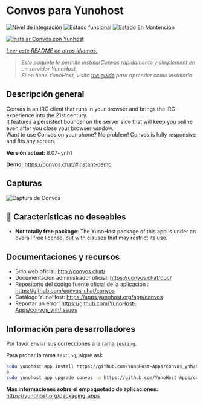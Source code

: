 <!--
Este archivo README esta generado automaticamente<https://github.com/YunoHost/apps/tree/master/tools/readme_generator>
No se debe editar a mano.
-->

# Convos para Yunohost

[![Nivel de integración](https://dash.yunohost.org/integration/convos.svg)](https://ci-apps.yunohost.org/ci/apps/convos/) ![Estado funcional](https://ci-apps.yunohost.org/ci/badges/convos.status.svg) ![Estado En Mantención](https://ci-apps.yunohost.org/ci/badges/convos.maintain.svg)

[![Instalar Convos con Yunhost](https://install-app.yunohost.org/install-with-yunohost.svg)](https://install-app.yunohost.org/?app=convos)

*[Leer este README en otros idiomas.](./ALL_README.md)*

> *Este paquete le permite instalarConvos rapidamente y simplement en un servidor YunoHost.*  
> *Si no tiene YunoHost, visita [the guide](https://yunohost.org/install) para aprender como instalarla.*

## Descripción general

Convos is an IRC client that runs in your browser and brings the IRC experience into the 21st century.  
It features a persistent bouncer on the server side that will keep you online even after you close your browser window.  
Want to use Convos on your phone? No problem! Convos is fully responsive and fits any screen.


**Versión actual:** 8.07~ynh1

**Demo:** <https://convos.chat/#instant-demo>

## Capturas

![Captura de Convos](./doc/screenshots/2020-05-28-convos-chat.jpg)

## :red_circle: Características no deseables

- **Not totally free package**: The YunoHost package of this app is under an overall free license, but with clauses that may restrict its use.

## Documentaciones y recursos

- Sitio web oficial: <http://convos.chat/>
- Documentación administrador oficial: <https://convos.chat/doc/>
- Repositorio del código fuente oficial de la aplicación : <https://github.com/convos-chat/convos>
- Catálogo YunoHost: <https://apps.yunohost.org/app/convos>
- Reportar un error: <https://github.com/YunoHost-Apps/convos_ynh/issues>

## Información para desarrolladores

Por favor enviar sus correcciones a la [rama `testing`](https://github.com/YunoHost-Apps/convos_ynh/tree/testing).

Para probar la rama `testing`, sigue asÍ:

```bash
sudo yunohost app install https://github.com/YunoHost-Apps/convos_ynh/tree/testing --debug
o
sudo yunohost app upgrade convos -u https://github.com/YunoHost-Apps/convos_ynh/tree/testing --debug
```

**Mas informaciones sobre el empaquetado de aplicaciones:** <https://yunohost.org/packaging_apps>
